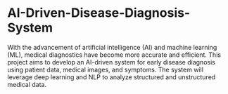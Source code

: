 # AI-Driven-Disease-Diagnosis-System
With the advancement of artificial intelligence (AI) and machine learning (ML), medical diagnostics have become more accurate and efficient. This project aims to develop an AI-driven system for early disease diagnosis using patient data, medical images, and symptoms. The system will leverage deep learning and NLP to analyze structured and unstructured medical data.
